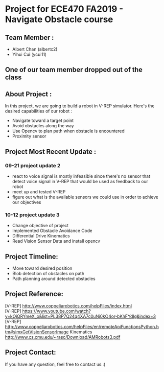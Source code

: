 # Project for ECE470 FA2019 - Navigate Obstacle course
## Team Member : 
* Albert Chan (albertc2)
* Yihui Cui (ycui11)

## One of our team member dropped out of the class

## About Project :
In this project, we are going to build a robot in V-REP simulator. 
Here's the desired capabilities of our robot :
* Navigate toward a target point
* Avoid obstacles along the way
* Use Opencv to plan path when obstacle is encountered
* Proximity sensor 

## Project Most Recent Update :
### 09-21 project update 2
* react to voice signal is mostly infeasible since there's no sensor that detect voice signal in V-REP that would be used as feedback to our robot 
* meet up and tested V-REP 
* figure out what is the available sensors we could use in order to achieve our objectives 
### 10-12 project update 3
* Change objective of project
* Implemented Obstacle Avoidance Code
* Differential Drive Kinematics
* Read Vision Sensor Data and install opencv

## Project Timeline:
* Move toward desired position
* Blob detection of obstacles on path
* Path planning around detected obstacles

## Project Reference:
[V-REP]  http://www.coppeliarobotics.com/helpFiles/index.html <br />
[V-REP]  https://www.youtube.com/watch?v=kOjQRYmeX_o&list=PL38P7Q24q4XA7c0uNj0kO4or-bKhFYdIg&index=3 
[V-REP]  http://www.coppeliarobotics.com/helpFiles/en/remoteApiFunctionsPython.htm#simxGetVisionSensorImage
Kinematics http://www.cs.cmu.edu/~rasc/Download/AMRobots3.pdf

## Project Contact:
If you have any question, feel free to contact us :) 
